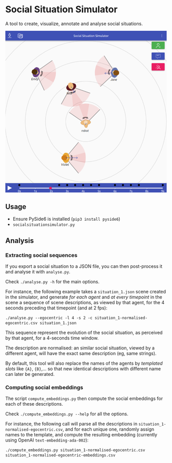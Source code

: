 Social Situation Simulator
==========================

A tool to create, visualize, annotate and analyse social situations.

![screenshot](doc/screenshot.png)


Usage
-----

- Ensure PySide6 is installed (`pip3 install pyside6`)
- `socialsituationsimulator.py`

Analysis
--------

### Extracting social sequences

If you export a social situation to a JSON file, you can then post-process it
and analyse it with `analyse.py`.

Check `./analyse.py -h` for the main options.

For instance, the following example takes a `situation_1.json` scene created in
the simulator, and generate *for each agent* and *at every timepoint* in the
scene a sequence of scene descriptions, as viewed by that agent, for the 4
seconds preceding that timepoint (and at 2 fps):

```
./analyse.py --egocentric -l 4 -s 2 -c situation_1-normalised-egocentric.csv situation_1.json
```

This sequence represent the evolution of the social situation, as perceived by
that agent, for a 4-seconds time window.

The description are normalised: an similar social situation, viewed by a
different agent, will have the exact same description (eg, same strings).

By default, this tool will also replace the names of the agents by *templated
slots* like `{A}`, `{B}`,... so that new identical descriptions with different
name can later be generated.

### Computing social embeddings

The script `compute_embeddings.py` then compute the social embeddings for each
of these descriptions.

Check `./compute_embeddings.py --help` for all the options.

For instance, the following call will parse all the descriptions in
`situation_1-normalised-egocentric.csv`, and for each unique one, randomly
assign names to the template, and compute the resulting embedding (currently
using OpenAI `text-embedding-ada-002`):

```
./compute_embeddings.py situation_1-normalised-egocentric.csv situation_1-normalised-egocentric-embeddings.csv
```


